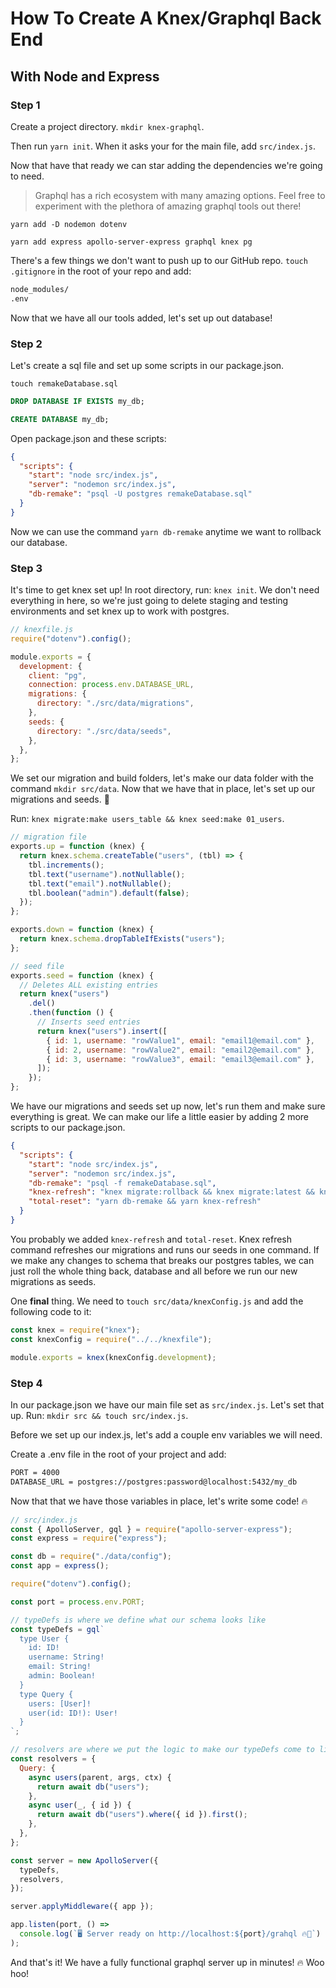 # How To Create A Knex/Graphql Back End

## With Node and Express

### Step 1

Create a project directory. `mkdir knex-graphql`.

Then run `yarn init`. When it asks your for the main file, add `src/index.js`.

Now that have that ready we can star adding the dependencies we're going to need.

> Graphql has a rich ecosystem with many amazing options. Feel free to experiment with the plethora of amazing graphql tools out there!

`yarn add -D nodemon dotenv`

`yarn add express apollo-server-express graphql knex pg`

There's a few things we don't want to push up to our GitHub repo. `touch .gitignore` in the root of your repo and add:

```bash
node_modules/
.env
```

Now that we have all our tools added, let's set up out database!

### Step 2

Let's create a sql file and set up some scripts in our package.json.

`touch remakeDatabase.sql`

```sql
DROP DATABASE IF EXISTS my_db;

CREATE DATABASE my_db;
```

Open package.json and these scripts:

```json
{
  "scripts": {
    "start": "node src/index.js",
    "server": "nodemon src/index.js",
    "db-remake": "psql -U postgres remakeDatabase.sql"
  }
}
```

Now we can use the command `yarn db-remake` anytime we want to rollback our database.

### Step 3

It's time to get knex set up! In root directory, run: `knex init`. We don't need everything in here, so we're just going to delete staging and testing environments and set knex up to work with postgres.

```javascript
// knexfile.js
require("dotenv").config();

module.exports = {
  development: {
    client: "pg",
    connection: process.env.DATABASE_URL,
    migrations: {
      directory: "./src/data/migrations",
    },
    seeds: {
      directory: "./src/data/seeds",
    },
  },
};
```

We set our migration and build folders, let's make our data folder with the command `mkdir src/data`. Now that we have that in place, let's set up our migrations and seeds. 🌱

Run: `knex migrate:make users_table && knex seed:make 01_users`.

```javascript
// migration file
exports.up = function (knex) {
  return knex.schema.createTable("users", (tbl) => {
    tbl.increments();
    tbl.text("username").notNullable();
    tbl.text("email").notNullable();
    tbl.boolean("admin").default(false);
  });
};

exports.down = function (knex) {
  return knex.schema.dropTableIfExists("users");
};
```

```javascript
// seed file
exports.seed = function (knex) {
  // Deletes ALL existing entries
  return knex("users")
    .del()
    .then(function () {
      // Inserts seed entries
      return knex("users").insert([
        { id: 1, username: "rowValue1", email: "email1@email.com" },
        { id: 2, username: "rowValue2", email: "email2@email.com" },
        { id: 3, username: "rowValue3", email: "email3@email.com" },
      ]);
    });
};
```

We have our migrations and seeds set up now, let's run them and make sure everything is great. We can make our life a little easier by adding 2 more scripts to our package.json.

```json
{
  "scripts": {
    "start": "node src/index.js",
    "server": "nodemon src/index.js",
    "db-remake": "psql -f remakeDatabase.sql",
    "knex-refresh": "knex migrate:rollback && knex migrate:latest && knex seed:run",
    "total-reset": "yarn db-remake && yarn knex-refresh"
  }
}
```

You probably we added `knex-refresh` and `total-reset`. Knex refresh command refreshes our migrations and runs our seeds in one command. If we make any changes to schema that breaks our postgres tables, we can just roll the whole thing back, database and all before we run our new migrations as seeds.

One **final** thing. We need to `touch src/data/knexConfig.js` and add the following code to it:

```javascript
const knex = require("knex");
const knexConfig = require("../../knexfile");

module.exports = knex(knexConfig.development);
```

### Step 4

In our package.json we have our main file set as `src/index.js`. Let's set that up. Run: `mkdir src && touch src/index.js`.

Before we set up our index.js, let's add a couple env variables we will need.

Create a .env file in the root of your project and add:

```bash
PORT = 4000
DATABASE_URL = postgres://postgres:password@localhost:5432/my_db
```

Now that that we have those variables in place, let's write some code! 🔥

```javascript
// src/index.js
const { ApolloServer, gql } = require("apollo-server-express");
const express = require("express");

const db = require("./data/config");
const app = express();

require("dotenv").config();

const port = process.env.PORT;

// typeDefs is where we define what our schema looks like
const typeDefs = gql`
  type User {
    id: ID!
    username: String!
    email: String!
    admin: Boolean!
  }
  type Query {
    users: [User]!
    user(id: ID!): User!
  }
`;

// resolvers are where we put the logic to make our typeDefs come to life
const resolvers = {
  Query: {
    async users(parent, args, ctx) {
      return await db("users");
    },
    async user(_, { id }) {
      return await db("users").where({ id }).first();
    },
  },
};

const server = new ApolloServer({
  typeDefs,
  resolvers,
});

server.applyMiddleware({ app });

app.listen(port, () =>
  console.log(`🖥 Server ready on http://localhost:${port}/grahql 🔥🚀`)
);
```

And that's it! We have a fully functional graphql server up in minutes! 🔥 Woo hoo!
